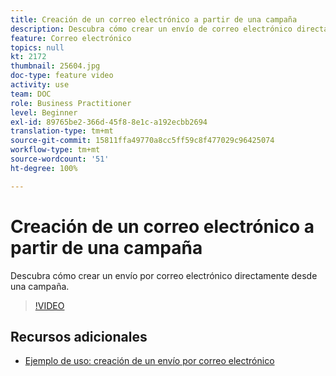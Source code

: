 ```yaml
---
title: Creación de un correo electrónico a partir de una campaña
description: Descubra cómo crear un envío de correo electrónico directamente desde una campaña.
feature: Correo electrónico
topics: null
kt: 2172
thumbnail: 25604.jpg
doc-type: feature video
activity: use
team: DOC
role: Business Practitioner
level: Beginner
exl-id: 89765be2-366d-45f8-8e1c-a192ecbb2694
translation-type: tm+mt
source-git-commit: 15811ffa49770a8cc5ff59c8f477029c96425074
workflow-type: tm+mt
source-wordcount: '51'
ht-degree: 100%

---
```


# Creación de un correo electrónico a partir de una campaña

Descubra cómo crear un envío por correo electrónico directamente desde una campaña.

>[!VIDEO](https://video.tv.adobe.com/v/25604?quality=12)

## Recursos adicionales

* [Ejemplo de uso: creación de un envío por correo electrónico](https://experienceleague.adobe.com/docs/campaign-classic/using/designing-content/editing-html-content/use-case--creating-an-email-delivery.html?lang=es#designing-content)
